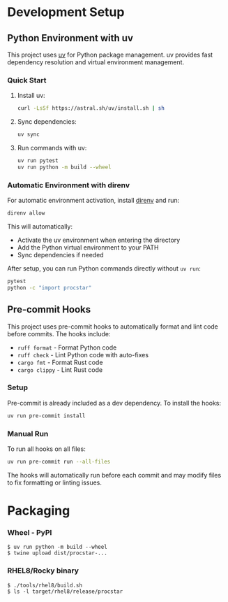 # Development Setup

## Python Environment with uv

This project uses [uv](https://docs.astral.sh/uv/) for Python package management. uv provides fast dependency resolution and virtual environment management.

### Quick Start

1. Install uv:
   ```bash
   curl -LsSf https://astral.sh/uv/install.sh | sh
   ```

2. Sync dependencies:
   ```bash
   uv sync
   ```

3. Run commands with uv:
   ```bash
   uv run pytest
   uv run python -m build --wheel
   ```

### Automatic Environment with direnv

For automatic environment activation, install [direnv](https://direnv.net/) and run:

```bash
direnv allow
```

This will automatically:
- Activate the uv environment when entering the directory
- Add the Python virtual environment to your PATH
- Sync dependencies if needed

After setup, you can run Python commands directly without `uv run`:
```bash
pytest
python -c "import procstar"
```

## Pre-commit Hooks

This project uses pre-commit hooks to automatically format and lint code before commits. The hooks include:
- `ruff format` - Format Python code
- `ruff check` - Lint Python code with auto-fixes
- `cargo fmt` - Format Rust code
- `cargo clippy` - Lint Rust code

### Setup

Pre-commit is already included as a dev dependency. To install the hooks:

```bash
uv run pre-commit install
```

### Manual Run

To run all hooks on all files:

```bash
uv run pre-commit run --all-files
```

The hooks will automatically run before each commit and may modify files to fix formatting or linting issues.

# Packaging

### Wheel - PyPI

```
$ uv run python -m build --wheel
$ twine upload dist/procstar-...
```

### RHEL8/Rocky binary

```
$ ./tools/rhel8/build.sh
$ ls -l target/rhel8/release/procstar
```

